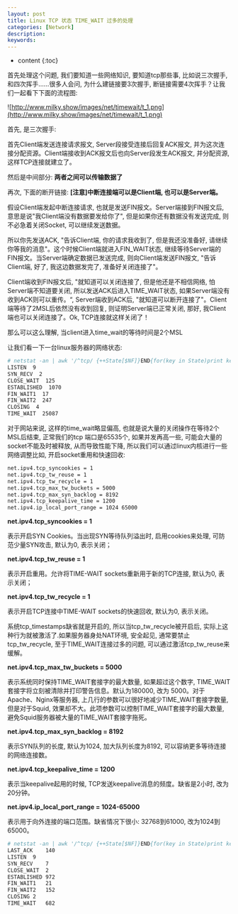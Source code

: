```yaml
---
layout: post
title: Linux TCP 状态 TIME_WAIT 过多的处理
categories: [Network]
description: 
keywords: 
---
```



* content
{:toc}




首先处理这个问题, 我们要知道一些网络知识, 要知道tcp那些事, 比如说三次握手, 和四次挥手......很多人会问, 为什么建链接要3次握手, 断链接需要4次挥手？让我们一起看下下面的流程图: 

![http://www.milky.show/images/net/timewait/t_1.png](http://www.milky.show/images/net/timewait/t_1.png)

首先, 是三次握手: 

首先Client端发送连接请求报文, Server段接受连接后回复ACK报文, 并为这次连接分配资源。Client端接收到ACK报文后也向Server段发生ACK报文, 并分配资源, 这样TCP连接就建立了。

然后是中间部分:  **两者之间可以传输数据了**

再次, 下面的断开链接: **[注意]中断连接端可以是Client端, 也可以是Server端。**

假设Client端发起中断连接请求, 也就是发送FIN报文。Server端接到FIN报文后, 意思是说"我Client端没有数据要发给你了", 但是如果你还有数据没有发送完成, 则不必急着关闭Socket, 可以继续发送数据。

所以你先发送ACK, "告诉Client端, 你的请求我收到了, 但是我还没准备好, 请继续你等我的消息"。这个时候Client端就进入FIN_WAIT状态, 继续等待Server端的FIN报文。当Server端确定数据已发送完成, 则向Client端发送FIN报文, "告诉Client端, 好了, 我这边数据发完了, 准备好关闭连接了"。

Client端收到FIN报文后, "就知道可以关闭连接了, 但是他还是不相信网络, 怕Server端不知道要关闭, 所以发送ACK后进入TIME_WAIT状态, 如果Server端没有收到ACK则可以重传。“, Server端收到ACK后, "就知道可以断开连接了"。Client端等待了2MSL后依然没有收到回复, 则证明Server端已正常关闭, 那好, 我Client端也可以关闭连接了。Ok, TCP连接就这样关闭了！

那么可以这么理解, 当client进入time_wait的等待时间是2个MSL

让我们看一下一台linux服务器的网络状态: 

```bash
# netstat -an | awk '/^tcp/ {++State[$NF]}END{for(key in State)print key "\t" State[key]}'LAST_ACK  7
LISTEN  9
SYN_RECV  2
CLOSE_WAIT  125
ESTABLISHED  1070
FIN_WAIT1  17
FIN_WAIT2  247
CLOSING  4
TIME_WAIT  25087
```

对于网站来说, 这样的time_wait略显偏高, 也就是说大量的关闭操作在等待2个MSL后结束, 正常我们的tcp 端口是65535个, 如果并发再高一些, 可能会大量的socket不能及时被释放, 从而导致性能下降, 所以我们可以通过linux内核进行一些网络调整比如, 开启socket重用和快速回收: 

```bash
net.ipv4.tcp_syncookies = 1
net.ipv4.tcp_tw_reuse = 1
net.ipv4.tcp_tw_recycle = 1
net.ipv4.tcp_max_tw_buckets = 5000
net.ipv4.tcp_max_syn_backlog = 8192
net.ipv4.tcp_keepalive_time = 1200
net.ipv4.ip_local_port_range = 1024 65000
```

**net.ipv4.tcp_syncookies = 1**

表示开启SYN Cookies。当出现SYN等待队列溢出时, 启用cookies来处理, 可防范少量SYN攻击, 默认为0, 表示关闭；

**net.ipv4.tcp_tw_reuse = 1**

表示开启重用。允许将TIME-WAIT sockets重新用于新的TCP连接, 默认为0, 表示关闭；

**net.ipv4.tcp_tw_recycle = 1**

表示开启TCP连接中TIME-WAIT sockets的快速回收, 默认为0, 表示关闭。

系统tcp_timestamps缺省就是开启的, 所以当tcp_tw_recycle被开启后, 实际上这种行为就被激活了.如果服务器身处NAT环境, 安全起见, 通常要禁止tcp_tw_recycle, 至于TIME_WAIT连接过多的问题, 可以通过激活tcp_tw_reuse来缓解。

**net.ipv4.tcp_max_tw_buckets = 5000**

表示系统同时保持TIME_WAIT套接字的最大数量, 如果超过这个数字, TIME_WAIT套接字将立刻被清除并打印警告信息。默认为180000, 改为 5000。对于Apache、Nginx等服务器, 上几行的参数可以很好地减少TIME_WAIT套接字数量, 但是对于Squid, 效果却不大。此项参数可以控制TIME_WAIT套接字的最大数量, 避免Squid服务器被大量的TIME_WAIT套接字拖死。

**net.ipv4.tcp_max_syn_backlog = 8192**

表示SYN队列的长度, 默认为1024, 加大队列长度为8192, 可以容纳更多等待连接的网络连接数。

**net.ipv4.tcp_keepalive_time = 1200**

表示当keepalive起用的时候, TCP发送keepalive消息的频度。缺省是2小时, 改为20分钟。

**net.ipv4.ip_local_port_range = 1024-65000**

表示用于向外连接的端口范围。缺省情况下很小: 32768到61000, 改为1024到65000。

```bash
# netstat -an | awk '/^tcp/ {++State[$NF]}END{for(key in State)print key "\t" State[key]}'
LAST_ACK	140
LISTEN	9
SYN_RECV	7
CLOSE_WAIT	2
ESTABLISHED	972
FIN_WAIT1	21
FIN_WAIT2	152
CLOSING	2
TIME_WAIT	682
```


